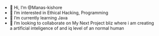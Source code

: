 - 👋 Hi, I’m @Manas-kishore
- 👀 I’m interested in Ethical Hacking, Programming
- 🌱 I’m currently learning Java
- 💞️ I’m looking to collaborate on My Next Project bliz where i am creating a artificial inteligence of and iq level of an normal human

<!---
Manas-kishore/Manas-kishore is a ✨ special ✨ repository because its `README.md` (this file) appears on your GitHub profile.
You can click the Preview link to take a look at your changes.
--->
